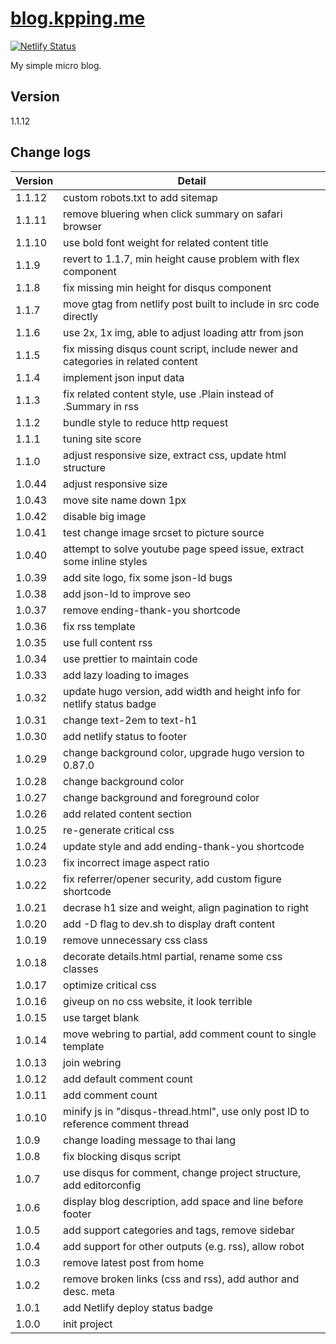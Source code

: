 # [blog.kpping.me](https://blog.kpping.me)

[![Netlify Status](https://api.netlify.com/api/v1/badges/b37e842c-ff0b-48d0-a0ce-4f9018074209/deploy-status)](https://app.netlify.com/sites/xenodochial-roentgen-5bbc18/deploys)

My simple micro blog.

## Version

1.1.12

## Change logs

| Version | Detail                                                                           |
| ------- | -------------------------------------------------------------------------------- |
| 1.1.12  | custom robots.txt to add sitemap                                                 |
| 1.1.11  | remove bluering when click summary on safari browser                             |
| 1.1.10  | use bold font weight for related content title                                   |
| 1.1.9   | revert to 1.1.7, min height cause problem with flex component                    |
| 1.1.8   | fix missing min height for disqus component                                      |
| 1.1.7   | move gtag from netlify post built to include in src code directly                |
| 1.1.6   | use 2x, 1x img, able to adjust loading attr from json                            |
| 1.1.5   | fix missing disqus count script, include newer and categories in related content |
| 1.1.4   | implement json input data                                                        |
| 1.1.3   | fix related content style, use .Plain instead of .Summary in rss                 |
| 1.1.2   | bundle style to reduce http request                                              |
| 1.1.1   | tuning site score                                                                |
| 1.1.0   | adjust responsive size, extract css, update html structure                       |
| 1.0.44  | adjust responsive size                                                           |
| 1.0.43  | move site name down 1px                                                          |
| 1.0.42  | disable big image                                                                |
| 1.0.41  | test change image srcset to picture source                                       |
| 1.0.40  | attempt to solve youtube page speed issue, extract some inline styles            |
| 1.0.39  | add site logo, fix some json-ld bugs                                             |
| 1.0.38  | add json-ld to improve seo                                                       |
| 1.0.37  | remove ending-thank-you shortcode                                                |
| 1.0.36  | fix rss template                                                                 |
| 1.0.35  | use full content rss                                                             |
| 1.0.34  | use prettier to maintain code                                                    |
| 1.0.33  | add lazy loading to images                                                       |
| 1.0.32  | update hugo version, add width and height info for netlify status badge          |
| 1.0.31  | change text-2em to text-h1                                                       |
| 1.0.30  | add netlify status to footer                                                     |
| 1.0.29  | change background color, upgrade hugo version to 0.87.0                          |
| 1.0.28  | change background color                                                          |
| 1.0.27  | change background and foreground color                                           |
| 1.0.26  | add related content section                                                      |
| 1.0.25  | re-generate critical css                                                         |
| 1.0.24  | update style and add ending-thank-you shortcode                                  |
| 1.0.23  | fix incorrect image aspect ratio                                                 |
| 1.0.22  | fix referrer/opener security, add custom figure shortcode                        |
| 1.0.21  | decrase h1 size and weight, align pagination to right                            |
| 1.0.20  | add -D flag to dev.sh to display draft content                                   |
| 1.0.19  | remove unnecessary css class                                                     |
| 1.0.18  | decorate details.html partial, rename some css classes                           |
| 1.0.17  | optimize critical css                                                            |
| 1.0.16  | giveup on no css website, it look terrible                                       |
| 1.0.15  | use target blank                                                                 |
| 1.0.14  | move webring to partial, add comment count to single template                    |
| 1.0.13  | join webring                                                                     |
| 1.0.12  | add default comment count                                                        |
| 1.0.11  | add comment count                                                                |
| 1.0.10  | minify js in "disqus-thread.html", use only post ID to reference comment thread  |
| 1.0.9   | change loading message to thai lang                                              |
| 1.0.8   | fix blocking disqus script                                                       |
| 1.0.7   | use disqus for comment, change project structure, add editorconfig               |
| 1.0.6   | display blog description, add space and line before footer                       |
| 1.0.5   | add support categories and tags, remove sidebar                                  |
| 1.0.4   | add support for other outputs (e.g. rss), allow robot                            |
| 1.0.3   | remove latest post from home                                                     |
| 1.0.2   | remove broken links (css and rss), add author and desc. meta                     |
| 1.0.1   | add Netlify deploy status badge                                                  |
| 1.0.0   | init project                                                                     |
